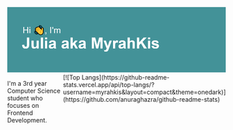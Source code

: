 <img src="header.png" alt="There should be a header but sth went wrong:(">

<div style="display: flex; justify-content: center;">
  <p>I'm a 3rd year Computer Science student who focuses on Frontend Development.</p>
  [![Top Langs](https://github-readme-stats.vercel.app/api/top-langs/?username=myrahkis&layout=compact&theme=onedark)](https://github.com/anuraghazra/github-readme-stats)
</div>
